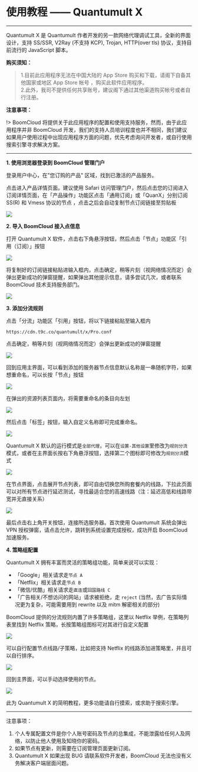 # 使用教程 —— Quantumult X

- - -

Quantumult X 是 Quantumult 作者开发的另一款网络代理调试工具，全新的界面设计，支持 SS/SSR, V2Ray (不支持 KCP), Trojan, HTTP(over tls) 协议，支持目前流行的 JavaScript 脚本。

**购买须知：**

>1.目前此应用程序无法在中国大陆的 App Store 购买和下载，请阁下自备其他国家或地区 App Store 帐号 ，购买此软件应用程序。  
2.此外，我司不提供任何共享账号，建议阁下通过其他渠道购买帐号或者自行注册。

**注意事项：**  

!> BoomCloud 将提供关于此应用程序的配置和使用支持服务，然而，由于此应用程序并非 BoomCloud 开发，我们的支持人员培训程度也并不相同，我们建议如果用户使用过程中出现应用程序方面的问题，优先考虑询问开发者，或自行使用搜索引擎寻求解决方案。

---

**1. 使用浏览器登录到 BoomCloud 管理门户**

登录用户中心，在"您订购的产品" 区域，找到已激活的产品服务。

点击进入产品详情页面。建议使用 Safari 访问管理门户，然后点击您的订阅进入订阅详情页面，在「产品操作」功能区点击「通用订阅」或「QuanX」分别订阅 SS(R) 和 Vmess 协议的节点 ，点击之后会自动复制节点订阅链接至剪贴板

![](../img/win/02.png)

**2. 导入 BoomCloud 接入点信息**

打开 Quantumult X 软件，点击右下角悬浮按钮，然后点击「节点」功能区「引用（订阅）」按钮

![](../img/ios/quanx-00.png)

将复制好的订阅链接粘贴进输入框内，点击确定，稍等片刻（视网络情况而定）会弹出更新成功的弹窗提醒，如果弹出其他提示信息，请多尝试几次，或者联系 BoomCloud 技术支持服务部门。

![](../img/ios/quanx-01.png)

**3. 添加分流规则**

点击「分流」功能区「引用」按钮，将以下链接粘贴至输入框内

`https://cdn.t9c.co/quantumult/x/Pro.conf`

点击确定，稍等片刻（视网络情况而定）会弹出更新成功的弹窗提醒

![](../img/ios/quanx-02.png)

回到应用主界面，可以看到添加的服务器节点信息默认名称是一串随机字符，如果想重命名，可以长按「节点」按钮

![](../img/ios/quanx-03.png)

在弹出的资源列表页面内，将需要重命名的条目向左划

![](../img/ios/quanx-04.png)

然后点击「标签」按钮，输入自定义名称即可完成重命名。

![](../img/ios/quanx-05.png)

Quantumult X 默认的运行模式是`全部代理`，可以在`设置-其他设置`里修改为`规则分流`模式，或者在主界面长按右下角悬浮按钮，选择第二个图标即可修改为`规则分流`模式

![](../img/ios/quanx-06.png)

在节点界面，点击展开节点列表，即可自由切换您所购套餐内的线路，下拉此页面可以对所有节点进行延迟测试，寻找最适合您的高速线路（注：延迟高低和线路带宽并无直接关系）

![](../img/ios/quanx-07.png)

最后点击右上角开关按钮，连接所选服务器。首次使用 Quantumult 系统会弹出 VPN 授权弹窗，请点击允许，跳转到系统设置完成授权，成功开启 BoomCloud 加速服务。

**4. 策略组配置**

Quantumult X 拥有丰富而灵活的策略组功能，简单来说可以实现：
- 「Google」相关请求走`节点 A`
- 「Netflix」相关请求走`节点 B`
- 「微信/优酷」相关请求走`直连`或`回国路线 C`
- 「广告相关/不想访问的网站」请求被拒绝，走 `reject` (当然，去广告实际情况更为复杂，可能需要用到 rewrite 以及 mitm 解密相关的部分)

BoomCloud 提供的分流规则内置了许多策略组，这里以 Netflix 举例，在策略列表里找到 Netflix 策略，长按策略组图标可对其进行自定义配置

![](../img/ios/quanx-08.png)

可以自行配置节点线路/子策略，比如把支持 Netflix 的线路添加进策略里，并且可以自行排序。

![](../img/ios/quanx-09.png)

回到主界面，可以手动选择使用的节点。

![](../img/ios/quanx-10.png)

此为 Quantumult X 的简明教程，更多功能请自行摸索，或求助于搜索引擎。
- - -
注意事项：  
1. 个人专属配置文件是你个人账号密码及节点的总集成，不能泄露给任何人及网络，以防止他人使用及知晓你的密码。  
2. 如果节点有更新，则需要在订阅管理页面更新订阅。  
3. Quantumult X 如果出现 BUG 请联系软件开发者，BoomCloud 无法也没有义务解决客户端层面问题。
